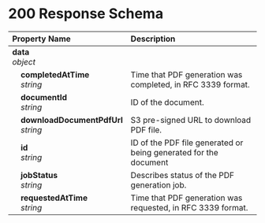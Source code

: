 # 200 Response Schema
| Property Name | Description |
| :------------ | :---------- |
| **data**<br/>_object_ |  |
| **&nbsp;&nbsp;&nbsp;&nbsp;completedAtTime**<br/>_&nbsp;&nbsp;&nbsp;&nbsp;string_ | Time that PDF generation was completed, in RFC 3339 format. |
| **&nbsp;&nbsp;&nbsp;&nbsp;documentId**<br/>_&nbsp;&nbsp;&nbsp;&nbsp;string_ | ID of the document. |
| **&nbsp;&nbsp;&nbsp;&nbsp;downloadDocumentPdfUrl**<br/>_&nbsp;&nbsp;&nbsp;&nbsp;string_ | S3 pre-signed URL to download PDF file. |
| **&nbsp;&nbsp;&nbsp;&nbsp;id**<br/>_&nbsp;&nbsp;&nbsp;&nbsp;string_ | ID of the PDF file generated or being generated for the document |
| **&nbsp;&nbsp;&nbsp;&nbsp;jobStatus**<br/>_&nbsp;&nbsp;&nbsp;&nbsp;string_ | Describes status of the PDF generation job. |
| **&nbsp;&nbsp;&nbsp;&nbsp;requestedAtTime**<br/>_&nbsp;&nbsp;&nbsp;&nbsp;string_ | Time that PDF generation was requested, in RFC 3339 format. |
